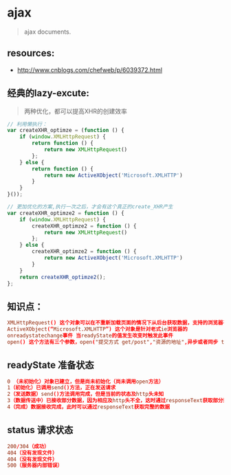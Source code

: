# ajax
> ajax documents.

## resources:
+ http://www.cnblogs.com/chefweb/p/6039372.html

## 经典的lazy-excute:
> 两种优化，都可以提高XHR的创建效率

```js
// 利用懒执行：
var createXHR_optimze = (function () {
    if (window.XMLHttpRequest) {
        return function () {
            return new XMLHttpRequest()
        };
    } else {
        return function () {
            return new ActiveXObject('Microsoft.XMLHTTP')
        }
    }
}());

// 更加优化的方案,执行一次之后，才会有这个真正的create_XHR产生
var createXHR_optimze2 = function () {
    if (window.XMLHttpRequest) {
        createXHR_optimze2 = function () {
            return new XMLHttpRequest()
        };
    } else {
        createXHR_optimze2 = function () {
            return new ActiveXObject('Microsoft.XMLHTTP')
        }
    }
    return createXHR_optimze2();
};
```

## 知识点：
```conf
XMLHttpRequest() 这个对象可以在不重新加载页面的情况下从后台获取数据，支持的浏览器有IE7+、Firefox、Chrome、Safari 以及 Opera
ActiveXObject(“Microsoft.XMLHTTP”) 这个对象是针对老式ie浏览器的
onreadystatechange事件 当readyState的值发生改变时触发此事件
open() 这个方法有三个参数，open("提交方式 get/post","资源的地址",异步或者同步 true/false);
```

## readyState 准备状态
```conf
0 （未初始化）对象已建立，但是尚未初始化（尚未调用open方法）
1（初始化）已调用send()方法，正在发送请求
2（发送数据）send()方法调用完成，但是当前的状态及http头未知
3（数据传送中）已接收部分数据，因为相应及http头不全，这时通过responseText获取部分数据会出现错误
4（完成）数据接收完成，此时可以通过responseText获取完整的数据
```

## status 请求状态 
```conf
200/304（成功）
404（没有发现文件）
404（没有发现文件）
500（服务器内部错误）
```